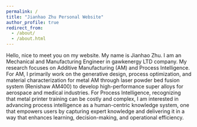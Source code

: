 ```yaml
---
permalink: /
title: "Jianhao Zhu Personal Website"
author_profile: true
redirect_from: 
  - /about/
  - /about.html
---
```


Hello, nice to meet you on my website. My name is Jianhao Zhu. I am an Mechanical and Manufacturing Engineer in gawkenergy LTD company. My research focuses on Additive Manufacturing (AM) and Process Intelligence. For AM, I primarily work on the generative design, process optimization, and material characterization for metal AM through laser powder bed fusion system (Renishaw AM400) to develop high-performance super alloys for aerospace and medical industries. For Process Intelligence, recognizing that metal printer training can be costly and complex, I am interested in advancing process intelligence as a human-centric knowledge system, one that empowers users by capturing expert knowledge and delivering it in a way that enhances learning, decision-making, and operational efficiency. 
